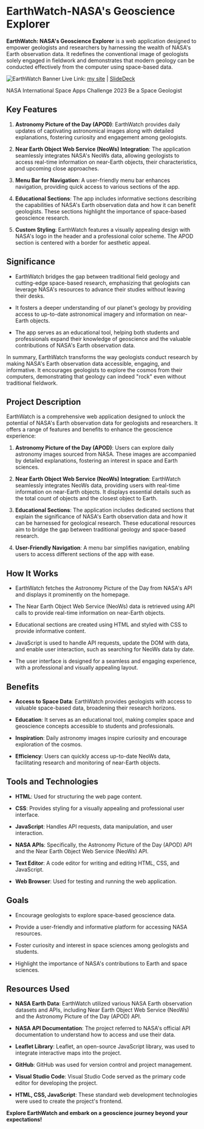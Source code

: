# EarthWatch-NASA's Geoscience Explorer

**EarthWatch: NASA's Geoscience Explorer** is a web application designed to empower geologists and researchers by harnessing the wealth of NASA's Earth observation data. It redefines the conventional image of geologists solely engaged in fieldwork and demonstrates that modern geology can be conducted effectively from the computer using space-based data.

![EarthWatch Banner](https://sti.nasa.gov/images/nasa-logo.png) 
Live Link: [my site](https://ignorantlonenetwork.ashaikh23.repl.co/#nasa-great-section) | [SlideDeck](https://drive.google.com/file/d/1JjJXwqMTFWi8MMtL_KD9fnZVU_b_CEa-/view?usp=sharing)

NASA International Space Apps Challenge 2023 Be a Space Geologist

## Key Features

1. **Astronomy Picture of the Day (APOD)**: EarthWatch provides daily updates of captivating astronomical images along with detailed explanations, fostering curiosity and engagement among geologists.

2. **Near Earth Object Web Service (NeoWs) Integration**: The application seamlessly integrates NASA's NeoWs data, allowing geologists to access real-time information on near-Earth objects, their characteristics, and upcoming close approaches.

3. **Menu Bar for Navigation**: A user-friendly menu bar enhances navigation, providing quick access to various sections of the app.

4. **Educational Sections**: The app includes informative sections describing the capabilities of NASA's Earth observation data and how it can benefit geologists. These sections highlight the importance of space-based geoscience research.

5. **Custom Styling**: EarthWatch features a visually appealing design with NASA's logo in the header and a professional color scheme. The APOD section is centered with a border for aesthetic appeal.

## Significance

- EarthWatch bridges the gap between traditional field geology and cutting-edge space-based research, emphasizing that geologists can leverage NASA's resources to advance their studies without leaving their desks.

- It fosters a deeper understanding of our planet's geology by providing access to up-to-date astronomical imagery and information on near-Earth objects.

- The app serves as an educational tool, helping both students and professionals expand their knowledge of geoscience and the valuable contributions of NASA's Earth observation data.

In summary, EarthWatch transforms the way geologists conduct research by making NASA's Earth observation data accessible, engaging, and informative. It encourages geologists to explore the cosmos from their computers, demonstrating that geology can indeed "rock" even without traditional fieldwork.

## Project Description

EarthWatch is a comprehensive web application designed to unlock the potential of NASA's Earth observation data for geologists and researchers. It offers a range of features and benefits to enhance the geoscience experience:

1. **Astronomy Picture of the Day (APOD)**: Users can explore daily astronomy images sourced from NASA. These images are accompanied by detailed explanations, fostering an interest in space and Earth sciences.

2. **Near Earth Object Web Service (NeoWs) Integration**: EarthWatch seamlessly integrates NeoWs data, providing users with real-time information on near-Earth objects. It displays essential details such as the total count of objects and the closest object to Earth.

3. **Educational Sections**: The application includes dedicated sections that explain the significance of NASA's Earth observation data and how it can be harnessed for geological research. These educational resources aim to bridge the gap between traditional geology and space-based research.

4. **User-Friendly Navigation**: A menu bar simplifies navigation, enabling users to access different sections of the app with ease.

## How It Works

- EarthWatch fetches the Astronomy Picture of the Day from NASA's API and displays it prominently on the homepage.

- The Near Earth Object Web Service (NeoWs) data is retrieved using API calls to provide real-time information on near-Earth objects.

- Educational sections are created using HTML and styled with CSS to provide informative content.

- JavaScript is used to handle API requests, update the DOM with data, and enable user interaction, such as searching for NeoWs data by date.

- The user interface is designed for a seamless and engaging experience, with a professional and visually appealing layout.

## Benefits

- **Access to Space Data**: EarthWatch provides geologists with access to valuable space-based data, broadening their research horizons.

- **Education**: It serves as an educational tool, making complex space and geoscience concepts accessible to students and professionals.

- **Inspiration**: Daily astronomy images inspire curiosity and encourage exploration of the cosmos.

- **Efficiency**: Users can quickly access up-to-date NeoWs data, facilitating research and monitoring of near-Earth objects.

## Tools and Technologies

- **HTML**: Used for structuring the web page content.

- **CSS**: Provides styling for a visually appealing and professional user interface.

- **JavaScript**: Handles API requests, data manipulation, and user interaction.

- **NASA APIs**: Specifically, the Astronomy Picture of the Day (APOD) API and the Near Earth Object Web Service (NeoWs) API.

- **Text Editor**: A code editor for writing and editing HTML, CSS, and JavaScript.

- **Web Browser**: Used for testing and running the web application.

## Goals

- Encourage geologists to explore space-based geoscience data.

- Provide a user-friendly and informative platform for accessing NASA resources.

- Foster curiosity and interest in space sciences among geologists and students.

- Highlight the importance of NASA's contributions to Earth and space sciences.

## Resources Used

- **NASA Earth Data**: EarthWatch utilized various NASA Earth observation datasets and APIs, including Near Earth Object Web Service (NeoWs) and the Astronomy Picture of the Day (APOD) API.

- **NASA API Documentation**: The project referred to NASA's official API documentation to understand how to access and use their data.

- **Leaflet Library**: Leaflet, an open-source JavaScript library, was used to integrate interactive maps into the project.

- **GitHub**: GitHub was used for version control and project management.

- **Visual Studio Code**: Visual Studio Code served as the primary code editor for developing the project.

- **HTML, CSS, JavaScript**: These standard web development technologies were used to create the project's frontend.

**Explore EarthWatch and embark on a geoscience journey beyond your expectations!**
